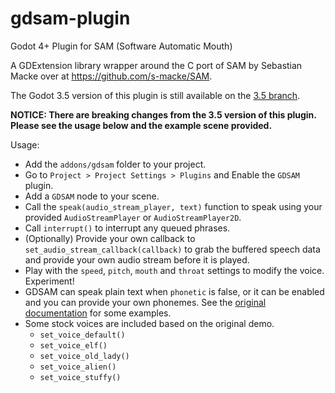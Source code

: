 # gdsam-plugin
Godot 4+ Plugin for SAM (Software Automatic Mouth)

A GDExtension library wrapper around the C port of SAM by Sebastian Macke over at https://github.com/s-macke/SAM.

The Godot 3.5 version of this plugin is still available on the [3.5 branch](https://github.com/deadpixelsociety/gdsam-plugin/tree/3.5).

**NOTICE: There are breaking changes from the 3.5 version of this plugin. Please see the usage below and the example scene provided.**

Usage:
* Add the ```addons/gdsam``` folder to your project.
* Go to ```Project > Project Settings > Plugins``` and Enable the ```GDSAM``` plugin.
* Add a ```GDSAM``` node to your scene.
* Call the ```speak(audio_stream_player, text)``` function to speak using your provided ```AudioStreamPlayer``` or ```AudioStreamPlayer2D```.
* Call ```interrupt()``` to interrupt any queued phrases.
* (Optionally) Provide your own callback to ```set_audio_stream_callback(callback)``` to grab the buffered speech data and provide your own audio stream before it is played.
* Play with the ```speed```, ```pitch```, ```mouth``` and ```throat``` settings to modify the voice. Experiment!
* GDSAM can speak plain text when ```phonetic``` is false, or it can be enabled and you can provide your own phonemes. See the [original documentation](https://archive.org/details/user_manual_s.a.m./page/n15/mode/2up) for some examples.
* Some stock voices are included based on the original demo.
  * ```set_voice_default()```
  * ```set_voice_elf()```
  * ```set_voice_old_lady()```
  * ```set_voice_alien()```
  * ```set_voice_stuffy()```
